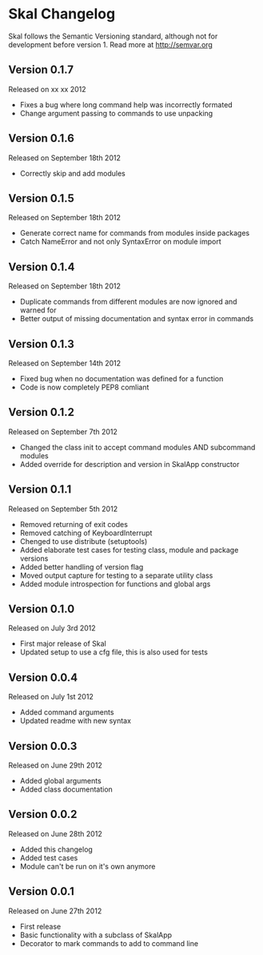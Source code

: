 Skal Changelog
==============

Skal follows the Semantic Versioning standard, although not for development
before version 1. Read more at http://semvar.org


Version 0.1.7
-------------

Released on xx xx 2012

- Fixes a bug where long command help was incorrectly formated
- Change argument passing to commands to use unpacking


Version 0.1.6
-------------

Released on September 18th 2012

- Correctly skip and add modules


Version 0.1.5
-------------

Released on September 18th 2012

- Generate correct name for commands from modules inside packages
- Catch NameError and not only SyntaxError on module import


Version 0.1.4
-------------

Released on September 18th 2012

- Duplicate commands from different modules are now ignored and warned for
- Better output of missing documentation and syntax error in commands


Version 0.1.3
-------------

Released on September 14th 2012

- Fixed bug when no documentation was defined for a function
- Code is now completely PEP8 comliant


Version 0.1.2
-------------

Released on September 7th 2012

- Changed the class init to accept command modules AND subcommand modules
- Added override for description and version in SkalApp constructor


Version 0.1.1
-------------

Released on September 5th 2012

- Removed returning of exit codes
- Removed catching of KeyboardInterrupt
- Chenged to use distribute (setuptools)
- Added elaborate test cases for testing class, module and package versions
- Added better handling of version flag
- Moved output capture for testing to a separate utility class
- Added module introspection for functions and global args


Version 0.1.0
-------------

Released on July 3rd 2012

- First major release of Skal
- Updated setup to use a cfg file, this is also used for tests


Version 0.0.4
-------------

Released on July 1st 2012

- Added command arguments
- Updated readme with new syntax


Version 0.0.3
-------------

Released on June 29th 2012

- Added global arguments
- Added class documentation


Version 0.0.2
-------------

Released on June 28th 2012

- Added this changelog
- Added test cases
- Module can't be run on it's own anymore


Version 0.0.1
-------------

Released on June 27th 2012

- First release
- Basic functionality with a subclass of SkalApp
- Decorator to mark commands to add to command line
